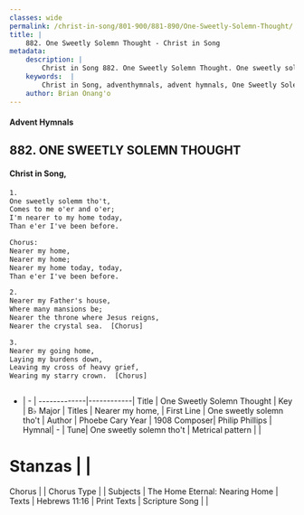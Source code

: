 ```yaml
---
classes: wide
permalink: /christ-in-song/801-900/881-890/One-Sweetly-Solemn-Thought/
title: |
    882. One Sweetly Solemn Thought - Christ in Song
metadata:
    description: |
        Christ in Song 882. One Sweetly Solemn Thought. One sweetly solemm tho't, Comes to me o'er and o'er; I'm nearer to my home today, Than e'er I've been before. Chorus: Nearer my home, Nearer my home; Nearer my home today, today, Than e'er I've been before.
    keywords:  |
        Christ in Song, adventhymnals, advent hymnals, One Sweetly Solemn Thought, One sweetly solemn tho't. Nearer my home,
    author: Brian Onang'o
---
```


#### Advent Hymnals
## 882. ONE SWEETLY SOLEMN THOUGHT
####  Christ in Song,

```txt
1.
One sweetly solemm tho't,
Comes to me o'er and o'er;
I'm nearer to my home today,
Than e'er I've been before.

Chorus:
Nearer my home,
Nearer my home;
Nearer my home today, today,
Than e'er I've been before.

2.
Nearer my Father's house,
Where many mansions be;
Nearer the throne where Jesus reigns,
Nearer the crystal sea.  [Chorus]

3.
Nearer my going home,
Laying my burdens down,
Leaving my cross of heavy grief,
Wearing my starry crown.  [Chorus]



```

- |   -  |
-------------|------------|
Title | One Sweetly Solemn Thought |
Key | B♭ Major |
Titles | Nearer my home, |
First Line | One sweetly solemn tho't |
Author | Phoebe Cary
Year | 1908
Composer| Philip Phillips |
Hymnal|  - |
Tune| One sweetly solemn tho't |
Metrical pattern | |
# Stanzas |  |
Chorus |  |
Chorus Type |  |
Subjects | The Home Eternal: Nearing Home |
Texts | Hebrews 11:16 |
Print Texts | 
Scripture Song |  |
    
